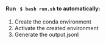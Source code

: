 #### Run ``` $ bash run.sh``` to automatically:
1. Create the conda environment
2. Activate the created environment
3. Generate the output.jsonl

